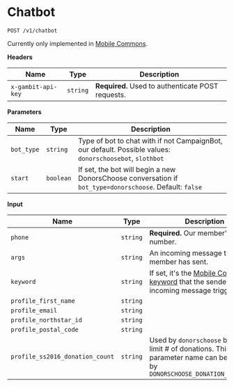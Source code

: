 # Chatbot

```
POST /v1/chatbot
```
Currently only implemented in [Mobile Commons](https://github.com/DoSomething/gambit/wiki/Chatbot#networking).

**Headers**

Name | Type | Description
--- | --- | ---
`x-gambit-api-key` | `string` | **Required.** Used to authenticate POST requests.

**Parameters**

Name | Type | Description
--- | --- | ---
`bot_type` | `string` | Type of bot to chat with if not CampaignBot, our default. Possible values: `donorschoosebot`, `slothbot`
`start` | `boolean` | If set, the bot will begin a new DonorsChoose conversation if `bot_type=donorschoose`. Default: `false`

**Input**

Name | Type | Description
--- | --- | ---
`phone` | `string` | **Required.** Our member's mobile number.
`args` | `string` | An incoming message the member has sent.
`keyword` | `string` | If set, it's the [Mobile Commons keyword](https://github.com/DoSomething/gambit/wiki/Chatbot#mdata) that the sender's incoming message triggered.
`profile_first_name` | `string` | 
`profile_email` | `string` | 
`profile_northstar_id` | `string` | 
`profile_postal_code` | `string` | 
`profile_ss2016_donation_count` | `string` | Used by `donorschoose` bots to limit # of donations. This parameter name can be changed by `DONORSCHOOSE_DONATION_FIELDNAME`
